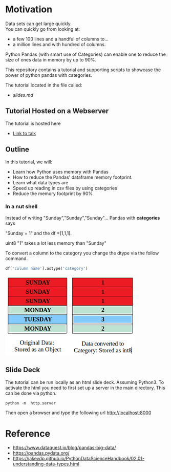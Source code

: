 

# Motivation
Data sets can get large quickly.  
You can quickly go from looking at:
* a few 100 lines and a handful of columns to...
* a million lines and with hundred of columns.  

Python Pandas (with smart use of Categories) can enable one to reduce the size of ones data in memory by up to 90%.

This repository contains a tutorial and supporting scripts to showcase the power of python pandas with categories.  

The tutorial located in the file called:
* *slides.md*

## Tutorial Hosted on a Webserver

The tutorial is hosted here

* [Link to talk](https://didactexgit.github.io/Talk-ProcessingLargeDatawithPandas/)


## Outline
In this tutorial, we will:
* Learn how Python uses memory with Pandas
* How to reduce the Pandas' dataframe memory footprint.
* Learn what data types are
* Speed up reading in csv files by using categories
* Reduce the memory footprint by 90%


### In a nut shell

Instead of writing "Sunday","Sunday","Sunday"... Pandas with **categories** says

"Sunday = 1" and the df =[1,1,1].

uint8 "1" takes a lot less memory than "Sunday"

To convert a column to the category you change the  dtype via the follow command.

```Python
df['column name'].astype('category')
```

![SundaySunday df](./images/SundaySunday.png)

## Slide Deck
The tutorial can be run locally as an html slide deck.
Assuming Python3. To activate the html you need to first set up a server in the main directory.  This can be done via python.

```python
python -m  http.server
```

Then open a browser and type the following url
[http://localhost:8000](http://localhost:8000)

# Reference
* https://www.dataquest.io/blog/pandas-big-data/
* https://pandas.pydata.org/
* https://jakevdp.github.io/PythonDataScienceHandbook/02.01-understanding-data-types.html
